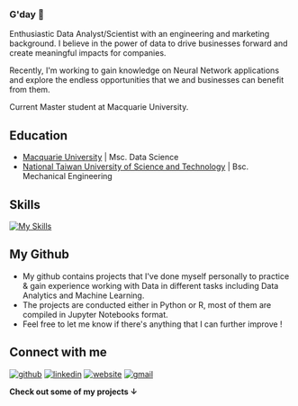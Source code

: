 ### G'day 👋

Enthusiastic Data Analyst/Scientist with an engineering and marketing background. I believe in the power of data to drive businesses forward and create meaningful impacts for companies.

Recently, I'm working to gain knowledge on Neural Network applications and explore the endless opportunities that we and businesses can benefit from them.

Current Master student at Macquarie University.

## Education
- <a href="https://www.mq.edu.au" target="_blank">Macquarie University</a> | Msc. Data Science
- <a href="https://www.ntust.edu.tw" target="_blank">National Taiwan University of Science and Technology</a> | Bsc. Mechanical Engineering

## Skills
[![My Skills](https://skillicons.dev/icons?i=python,sklearn,tensorflow,r,mysql,vscode,mongodb,gcp,docker,github,vercel&theme=light)](https://skillicons.dev)

## My Github
- My github contains projects that I've done myself personally to practice & gain experience working with Data in different tasks including Data Analytics and Machine Learning.
- The projects are conducted either in Python or R, most of them are compiled in Jupyter Notebooks format.
- Feel free to let me know if there's anything that I can further improve !

## Connect with me
[1]: http://www.github.com/masonphung
[2]: https://www.linkedin.com/in/masonphung
[3]: https://www.masonphung.com
[4]: mailto:pphungwork@gmail.com
[![github](https://skillicons.dev/icons?i=github&theme=light)][1]
[![linkedin](https://skillicons.dev/icons?i=linkedin&theme=light)][2]
[![website](https://skillicons.dev/icons?i=vercel&theme=light)][3]
[![gmail](https://skillicons.dev/icons?i=gmail&theme=light)][4]


**Check out some of my projects &#8595;**
